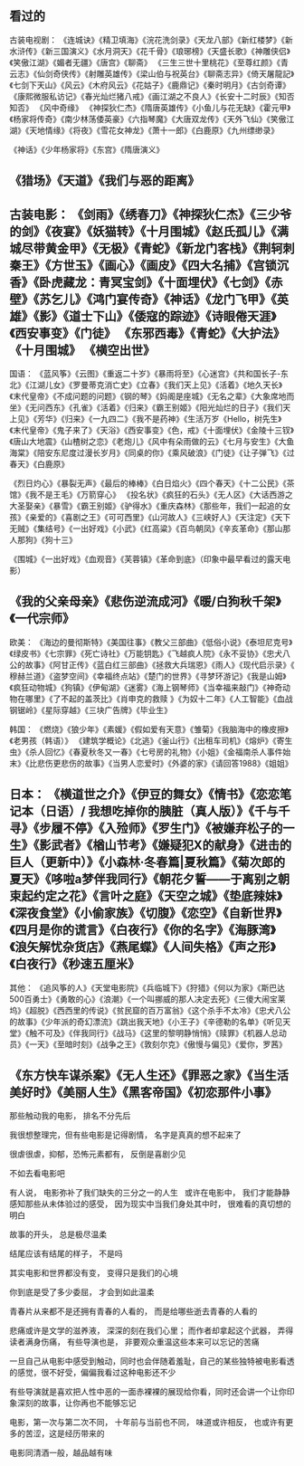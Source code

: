 ## 看过的

古装电视剧： 
《连城诀》《精卫填海》《浣花洗剑录》《天龙八部》《新红楼梦》《新水浒传》《新三国演义》《水月洞天》《花千骨》《琅琊榜》《天盛长歌》《神雕侠侣》《笑傲江湖》《媚者无疆》《唐宫》《聊斋》
《三生三世十里桃花》《至尊红颜》《青云志》《仙剑奇侠传》《射雕英雄传》《梁山伯与祝英台》《聊斋志异》《倚天屠龍記》《七剑下天山》《风云》《木府风云》《花姑子》《鹿鼎记》《秦时明月》《古剑奇谭》
《康熙微服私访记》《春光灿烂猪八戒》《画江湖之不良人》《长安十二时辰》《知否知否》  《风中奇缘》
《神探狄仁杰》《隋唐英雄传》《小鱼儿与花无缺》《霍元甲》《杨家将传奇》《南少林荡倭英豪》《六指琴魔》《大唐双龙传》《天外飞仙》《笑傲江湖》《天地情缘》《将夜》《雪花女神龙》《萧十一郎》《白鹿原》《九州缥缈录》

《神话》《少年杨家将》《东宫》《隋唐演义》

《猎场》《天道》《我们与恶的距离》
-----------------------------------------
古装电影： 
《剑雨》《绣春刀》《神探狄仁杰》《三少爷的剑》《夜宴》《妖猫转》《十月围城》《赵氏孤儿》《满城尽带黄金甲》《无极》《青蛇》《新龙门客栈》《荆轲刺秦王》《方世玉》《画心》《画皮》《四大名捕》《宫锁沉香》《卧虎藏龙：青冥宝剑》《十面埋伏》《七剑》《赤壁》《苏乞儿》《鸿门宴传奇》《神话》《龙门飞甲》《英雄》《影》《道士下山》《倭寇的踪迹》《诗眼倦天涯》《西安事变》《门徒》
《东邪西毒》《青蛇》《大护法》
《十月围城》
《横空出世》
-----------------------------------------
国语：
《蓝风筝》《云图》《重返二十岁》《暴雨将至》《心迷宫》《共和国长子-东北》《江湖儿女》《罗曼蒂克消亡史》《立春》《我们天上见》《活着》《地久天长》《末代皇帝》《不成问题的问题》《钢的琴》《妈阁是座城》《无名之辈》《大象席地而坐》《无问西东》《孔雀》《活着》《归来》《霸王别姬》《阳光灿烂的日子》《我们天上见》《芳华》《归来》《一九四二》《我不是药神》《生活万岁《Hello，树先生》《末代皇帝》《鬼子来了》《天浴》《西安事变》《色，戒》《十面埋伏》《金陵十三钗》《唐山大地震》《山楂树之恋》《老炮儿》《风中有朵雨做的云》《七月与安生》《大鱼海棠》《陪安东尼度过漫长岁月》《同桌的你》《乘风破浪》《门徒》《让子弹飞》《过春天》《白鹿原》

《烈日灼心》《暴裂无声》《最后的棒棒》《白日焰火》《四个春天》《十二公民》《茶馆》《我不是王毛》《万箭穿心》
《投名状》《疯狂的石头》《无人区》《大话西游之大圣娶亲》《暴雪》《霸王别姬》《驴得水》《重庆森林》《那些年，我们一起追的女孩》《亲爱的》《喜剧之王》《可可西里》《山河故人》《三峡好人》《天注定》《天下无贼》《集结号》《一出好戏》《小武》《红高粱》《百鸟朝凤》《辛亥革命》《那山那人那狗》《狗十三》

《围城》《一出好戏》《血观音》《芙蓉镇》《革命到底》（印象中最早看过的露天电影）

《我的父亲母亲》《悲伤逆流成河》《暖/白狗秋千架》《一代宗师》
-----------------------------------------
欧美： 
《海边的曼彻斯特》《美国往事》《教父三部曲》《低俗小说》《泰坦尼克号》《绿皮书》《七宗罪》《死亡诗社》《万能钥匙》《飞越疯人院》《永不妥协》《忠犬八公的故事》《阿甘正传》《蓝白红三部曲》《拯救大兵瑞恩》《雨人》《现代启示录》《 穆赫兰道》《盗梦空间》《幸福终点站》《楚门的世界》《寻梦环游记》《我是山姆》《疯狂动物城》《狗镇》《伊甸湖》《迷雾》《海上钢琴师》《当幸福来敲门》《神奇动物在哪里》《了不起的盖茨比》《肖申克的救赎 》《为奴十二年》《人工智能》《血战钢锯岭》《星际穿越》《三块广告牌》《毕业生》

韩国：
《燃烧》《狼少年》《素媛》《假如爱有天意》《雏菊》《我脑海中的橡皮擦》《老男孩（韩语）》 《建筑学概论》《北逃》《釜山行》《出租车司机》《熔炉》《寄生虫》《杀人回忆》《春夏秋冬又一春》《七号房的礼物》《小姐》《金福南杀人事件始末》《比悲伤更悲伤的故事》《当男人恋爱时》《外婆的家》《请回答1988》《姐姐》

日本： 
《横道世之介》《伊豆的舞女》《情书》《恋恋笔记本（日语）/ 我想吃掉你的胰脏（真人版）》《千与千寻》《步履不停》《入殓师》《罗生门》《被嫌弃松子的一生》《影武者》《楢山节考》《嫌疑犯X的献身》《进击的巨人（更新中）》《小森林·冬春篇|夏秋篇》《菊次郎的夏天》《哆啦a梦伴我同行》《朝花夕誓——于离别之朝束起约定之花》《言叶之庭》《天空之城》《垫底辣妹》《深夜食堂》《小偷家族》《切腹》《恋空》《自新世界》《四月是你的谎言》《白夜行》《你的名字》《海豚湾》《浪矢解忧杂货店》《燕尾蝶》《人间失格》《声之形》《白夜行》《秒速五厘米》
-----------------------------------------
其他：
《追风筝的人》《天堂电影院》《兵临城下》《狩猎》《何以为家》《斯巴达500百勇士》《勇敢的心》《浪潮》《一个叫挪威的那人决定去死》《三傻大闹宝莱坞》《超脱》《西西里的传说》《贫民窟的百万富翁》《这个杀手不太冷》《忠犬八公的故事》《少年派的奇幻漂流》《跳出我天地》《小王子》《辛德勒的名单》《听见天堂》《触不可及》《伴我同行》《战马》《这里的黎明静悄悄》《赎罪》《机器人总动员》《一天》《至暗时刻》《战争之王》《敦刻尔克》《傲慢与偏见》《爱你，罗茜》

《东方快车谋杀案》《无人生还》《罪恶之家》《当生活美好时》《美丽人生》《黑客帝国》《初恋那件小事》
-----------------------------------------
那些触动我的电影， 排名不分先后

我很想整理完，但有些电影是记得剧情， 名字是真真的想不起来了

很虐很虐，抑郁，恐怖元素都有， 反倒是喜剧少见

不如去看电影吧

有人说， 电影弥补了我们缺失的三分之一的人生
 
或许在电影中， 我们才能静静感知那些从未体验过的感受， 因为现实中当我们身处其中时， 很难看的真切想的明白

故事的开头， 总是极尽温柔

结尾应该有结尾的样子， 不是吗

其实电影和世界都没有变， 变得只是我们的心境

你到底是受了多少委屈， 才会到如此温柔

青春片从来都不是还拥有青春的人看的， 而是给哪些逝去青春的人看的

悲痛或许是文学的滋养液， 深深的刻在我们心里； 而作者却拿起这个武器， 弄得读者满身伤痛， 有些导演也是， 非要观众重温这些本来可以忘记的苦痛


一旦自己从电影中感受到触动，同时也会伴随着羞耻，自己的某些独特被电影看透的感觉，很不好受，偏偏我看过这种电影还不少


有些导演就是喜欢把人性中恶的一面赤裸裸的展现给你看，同时还会讲一个让你印象深刻的故事，让你再也不能够忘记

电影，第一次与第二次不同， 十年前与当前也不同， 味道或许相反， 也或许有更多的苦涩，这是经历带来的

电影同清酒一般，越品越有味
